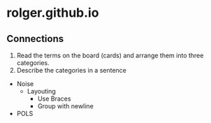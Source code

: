 # rolger.github.io


## Connections

1. Read the terms on the board (cards) and arrange them into three categories. 
2. Describe the categories in a sentence



* Noise
     * Layouting 
          * Use Braces
          * Group with newline
* POLS    
